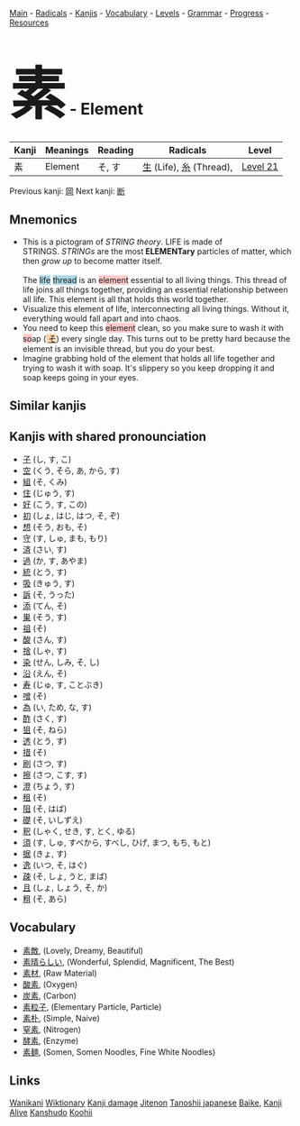 <style> bigfont {font-size: 100px}</style>
[Main](../README.md) -
[Radicals](../radicals.md) -
[Kanjis](../kanjis.md) -
[Vocabulary](../vocabulary.md) -
[Levels](../levels.md) -
[Grammar](../grammar.md) - 
[Progress](../progress.md) -
[Resources](../resources.md)
# <bigfont> 素</bigfont> - Element 

| Kanji | Meanings | Reading | Radicals | Level |
| --- | --- | --- | --- | --- |
| 素 | Element | そ, す | [生](../radicals/生.md) (Life), [糸](../radicals/糸.md) (Thread),  | [Level 21](../levels/wk_level21.md) |

Previous kanji: [岡](岡.md) Next kanji: [断](断.md) 

## Mnemonics
 * This is a pictogram of&nbsp;<em>STRING theory</em>. LIFE is made of STRINGS.&nbsp;<em>STRINGs</em>&nbsp;are the most<strong>&nbsp;ELEMENTary</strong>&nbsp;particles of matter, which then&nbsp;<em>grow up</em>&nbsp;to become matter itself.<br><br>The <span style="background-color:#ADD8E6"> life</span> <span style="background-color:#ADD8E6"> thread</span> is an <span style="background-color:#ffcccb"> element</span> essential to all living things. This thread of life joins all things together, providing an essential relationship between all life. This element is all that holds this world together.
* Visualize this element of life, interconnecting all living things. Without it, everything would fall apart and into chaos.
* You need to keep this <span style="background-color:#ffcccb"> element</span> clean, so you make sure to wash it with <span style="background-color:#ffcccb"> so</span>ap (<span style="background-color:#fed8b1"> [そ](https://jisho.org/search/そ)</span>) every single day. This turns out to be pretty hard because the element is an invisible thread, but you do your best.
* Imagine grabbing hold of the element that holds all life together and trying to wash it with soap. It's slippery so you keep dropping it and soap keeps going in your eyes.


## Similar kanjis
 


## Kanjis with shared pronounciation
 * [子](子.md) (し, す, こ)
* [空](空.md) (くう, そら, あ, から, す)
* [組](組.md) (そ, くみ)
* [住](住.md) (じゅう, す)
* [好](好.md) (こう, す, この)
* [初](初.md) (しょ, はじ, はつ, そ, ぞ)
* [想](想.md) (そう, おも, そ)
* [守](守.md) (す, しゅ, まも, もり)
* [済](済.md) (さい, す)
* [過](過.md) (か, す, あやま)
* [統](統.md) (とう, す)
* [吸](吸.md) (きゅう, す)
* [訴](訴.md) (そ, うった)
* [添](添.md) (てん, そ)
* [巣](巣.md) (そう, す)
* [祖](祖.md) (そ)
* [酸](酸.md) (さん, す)
* [捨](捨.md) (しゃ, す)
* [染](染.md) (せん, しみ, そ, し)
* [沿](沿.md) (えん, そ)
* [寿](寿.md) (じゅ, す, ことぶき)
* [噌](噌.md) (そ)
* [為](為.md) (い, ため, な, す)
* [酢](酢.md) (さく, す)
* [狙](狙.md) (そ, ねら)
* [透](透.md) (とう, す)
* [措](措.md) (そ)
* [刷](刷.md) (さつ, す)
* [擦](擦.md) (さつ, こす, す)
* [澄](澄.md) (ちょう, す)
* [租](租.md) (そ)
* [阻](阻.md) (そ, はば)
* [礎](礎.md) (そ, いしずえ)
* [釈](釈.md) (しゃく, せき, す, とく, ゆる)
* [須](須.md) (す, しゅ, すべから, すべし, ひげ, まつ, もち, もと)
* [据](据.md) (きょ, す)
* [逸](逸.md) (いつ, そ, はぐ)
* [疎](疎.md) (そ, しょ, うと, まば)
* [且](且.md) (しょ, しょう, そ, か)
* [粗](粗.md) (そ, あら)



## Vocabulary
 * [素敵](../vocabulary/素.md), (Lovely, Dreamy, Beautiful)
* [素晴らしい](../vocabulary/素.md), (Wonderful, Splendid, Magnificent, The Best)
* [素材](../vocabulary/素.md), (Raw Material)
* [酸素](../vocabulary/素.md), (Oxygen)
* [炭素](../vocabulary/素.md), (Carbon)
* [素粒子](../vocabulary/素.md), (Elementary Particle, Particle)
* [素朴](../vocabulary/素.md), (Simple, Naive)
* [窒素](../vocabulary/素.md), (Nitrogen)
* [酵素](../vocabulary/素.md), (Enzyme)
* [素麺](../vocabulary/素.md), (Somen, Somen Noodles, Fine White Noodles)




## Links 


[Wanikani](https://www.wanikani.com/kanji/素)
[Wiktionary](https://en.wiktionary.org/wiki/素)
[Kanji damage](http://www.kanjidamage.com/kanji/search?utf8=✓&q=素)
[Jitenon](https://jitenon.com/kanji/素)
[Tanoshii japanese](https://www.tanoshiijapanese.com/dictionary/kanji.cfm?k=素)
[Baike](https://baike.baidu.com/item/素),
[Kanji Alive](https://app.kanjialive.com/素)
[Kanshudo](https://www.kanshudo.com/searchmn?q=素)
[Koohii](https://kanji.koohii.com/study/kanji/素)
